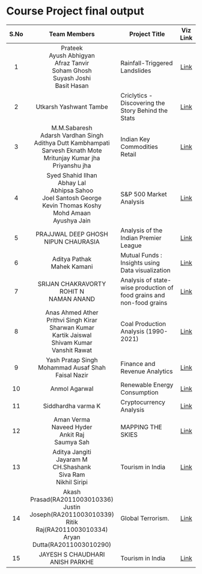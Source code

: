 # Course Project final output 

| S.No  | Team Members | Project Title | Viz Link |
|:------:|:-------------:|---------------|:-------------------:|
|    1   | Prateek </br> Ayush Abhigyan </br> Afraz Tanvir </br> Soham Ghosh </br> Suyash Joshi </br> Basit Hasan| Rainfall-Triggered Landslides | [Link](https://drive.google.com/file/d/1q2qoU9f6WYyr7Fmv47B0qZ6ssufcWotP/view?usp=share_link) 
|    2   | Utkarsh Yashwant Tambe | Criclytics - Discovering the Story Behind the Stats | [Link](https://bit.ly/3zy2vkk) |
|    3   |  M.M.Sabaresh </br>  Adarsh Vardhan Singh </br>  Adithya Dutt Kambhampati </br> Sarvesh Eknath Mote </br> Mritunjay Kumar jha </br> Priyanshu jha  |  Indian Key Commodities Retail | [Link](https://drive.google.com/file/d/1CNRz_SngVn1UwhNmddP5suTd7QlMXh7Y/view?usp=share_link) |
|    4   | Syed Shahid Ilhan </br> Abhay Lal </br> Abhipsa Sahoo</br> Joel Santosh George </br> Kevin Thomas Koshy </br> Mohd Amaan  </br> Ayushya Jain | S&P 500 Market Analysis | [Link](https://youtu.be/lfyqsMxN85o) |
|    5   | PRAJJWAL DEEP GHOSH </br> NIPUN CHAURASIA| Analysis of the Indian Premier League | [Link](https://drive.google.com/file/d/1Dg_q5bu1XIeDiq1uKJHjYfy4szIWXqEY/view?usp=sharing) 
|    6   | Aditya Pathak </br> Mahek Kamani | Mutual Funds : Insights using Data visualization | [Link](https://drive.google.com/file/d/1rGB0EDO8kTRLyB-ERS16MNhl3SKcfs9n/view?usp=sharing) |
|    7   | SRIJAN CHAKRAVORTY </br> ROHIT N </br> NAMAN ANAND | Analysis of state-wise production of food grains and non-food grains|[Link](https://drive.google.com/file/d/14o2tYam88zHaauttMOnpDPrGvkB72zdG/view?usp=sharing) |
|    8   | Anas Ahmed Ather </br> Prithvi Singh Kirar </br> Sharwan Kumar </br> Kartik Jaiswal </br> Shivam Kumar </br> Vanshit Rawat  | Coal Production Analysis (1990-2021) | [Link](https://anas07860.github.io/Coal-Production-Visual-Analysis/) 
|    9   | Yash Pratap Singh </br> Mohammad Ausaf Shah </br> Faisal Nazir | Finance and Revenue Analytics | [Link](https://drive.google.com/file/d/1RRz_3R5IriDd-WPR6fD3z2RsKMzrA4Rq/view?usp=sharing) |
|    10  | Anmol Agarwal | Renewable Energy Consumption | [Link](https://drive.google.com/file/d/1Ai3JbAph38-sqENzd1W2q8TpC1uZ3jrV/view?usp=share_link) |
|    11  | Siddhardha varma K| Cryptocurrency Analysis | [Link](https://drive.google.com/file/d/1qKAgZUy68T8HXc7GoCpwhC5Ob4RjHel2/view?usp=sharing) |
|    12  | Aman Verma </br> Naveed Hyder </br> Ankit Raj </br> Saumya Sah | MAPPING THE SKIES | [Link](https://ar4626.github.io/Mapping-the-Skies---Information-Visualisation/) |
|    13  | Aditya Jangiti </br> Jayaram M </br> CH.Shashank </br> Siva Ram </br> Nikhil Siripi | Tourism in India | [Link](https://public.flourish.studio/story/1887086/) |
|    14  | Akash Prasad(RA2011003010336) </br> Justin Joseph(RA2011003010339) </br> Ritik Raj(RA2011003010334) </br> Aryan Dutta(RA2011003010290) |  Global Terrorism. | [Link](https://drive.google.com/file/d/1Ow4J6FzclAs-8M0RKZ-BR_QPMK6M1HAG/view?usp=share_link) |
|    15  | JAYESH S CHAUDHARI <br> ANISH PARKHE | Tourism in India | [Link](https://drive.google.com/file/d/1SFzWOCsCPBRd4E7-EV8JUbpPPETTCkpG/view?usp=sharing) |

